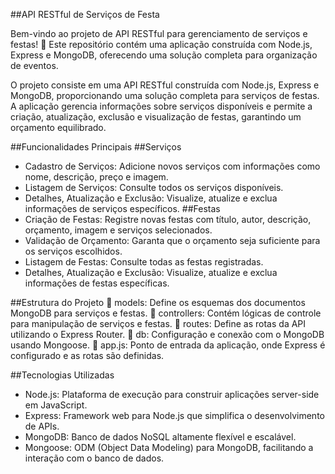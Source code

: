 ##API RESTful de Serviços de Festa

Bem-vindo ao projeto de API RESTful para gerenciamento de serviços e festas! 🎉 Este repositório contém uma aplicação construída com Node.js, Express e MongoDB, oferecendo uma solução completa para organização de eventos.

O projeto consiste em uma API RESTful construída com Node.js, Express e MongoDB, proporcionando uma solução completa para serviços de festas. A aplicação gerencia informações sobre serviços disponíveis e permite a criação, atualização, exclusão e visualização de festas, garantindo um orçamento equilibrado.

##Funcionalidades Principais
##Serviços
- Cadastro de Serviços: Adicione novos serviços com informações como nome, descrição, preço e imagem.
- Listagem de Serviços: Consulte todos os serviços disponíveis.
- Detalhes, Atualização e Exclusão: Visualize, atualize e exclua informações de serviços específicos.
##Festas
- Criação de Festas: Registre novas festas com título, autor, descrição, orçamento, imagem e serviços selecionados.
- Validação de Orçamento: Garanta que o orçamento seja suficiente para os serviços escolhidos.
- Listagem de Festas: Consulte todas as festas registradas.
- Detalhes, Atualização e Exclusão: Visualize, atualize e exclua informações de festas específicas.
  
##Estrutura do Projeto
📁 models: Define os esquemas dos documentos MongoDB para serviços e festas.
📁 controllers: Contém lógicas de controle para manipulação de serviços e festas.
📁 routes: Define as rotas da API utilizando o Express Router.
📁 db: Configuração e conexão com o MongoDB usando Mongoose.
📄 app.js: Ponto de entrada da aplicação, onde Express é configurado e as rotas são definidas.

##Tecnologias Utilizadas
- Node.js: Plataforma de execução para construir aplicações server-side em JavaScript.
- Express: Framework web para Node.js que simplifica o desenvolvimento de APIs.
- MongoDB: Banco de dados NoSQL altamente flexível e escalável.
- Mongoose: ODM (Object Data Modeling) para MongoDB, facilitando a interação com o banco de dados.
